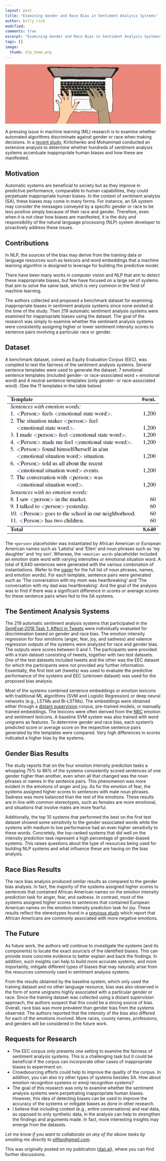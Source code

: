 ```yaml
---
layout: post
title: "Examining Gender and Race Bias in Sentiment Analysis Systems"
author: billy_rick
modified:
comments: true
excerpt: "Examining Gender and Race Bias in Sentiment Analysis Systems"
tags: []
image:
  thumb: nlp_home.png
---
```


![alt txt](https://github.com/omarsar/omarsar.github.io/blob/master/images/sa_bias/cover.png?raw=true)

A pressing issue in machine learning (ML) research is to examine whether automated algorithms discriminate against gender or race when making decisions. In a [recent study](http://aclweb.org/anthology/S18-2005), Kiritchenko and Mohammad conducted an extensive analysis to determine whether hundreds of sentiment analysis systems accentuate inappropriate human biases and how these are manifested.

## Motivation

Automatic systems are beneficial to society but as they improve in predictive performance, comparable to human capabilities, they could perpetuate inappropriate human biases. In the context of sentiment analysis (SA), these biases may come in many forms. For instance, an SA system may consider the messages conveyed by a specific gender or race to be less positive simply because of their race and gender. Therefore, even when it is not clear how biases are manifested, it is the duty and responsibility of the natural language processing (NLP) system developer to proactively address these issues.

## Contributions

In NLP, the sources of the bias may derive from the training data or language resources such as lexicons and word embeddings that a machine learning algorithm is designed to leverage for building the predictive model.

There have been many works in computer vision and NLP that aim to detect these inappropriate biases, but few have focused on a large set of systems that aim to solve the same task, which is very common in the field of machine learning.

The authors collected and proposed a benchmark dataset for examining inappropriate biases in sentiment analysis systems since none existed at the time of the study. Then 219 automatic sentiment analysis systems were examined for inappropriate biases using the dataset. The goal of the research was simply to examine whether the sentiment analysis systems were consistently assigning higher or lower sentiment intensity scores to sentence pairs involving a particular race or gender.

## Dataset

A benchmark dataset, coined as Equity Evaluation Corpus (EEC), was compiled to test the fairness of the sentiment analysis systems. Several sentence templates were used to generate the dataset: 7 emotional sentence templates (included gender- or race-associated word + emotional word) and 4 neutral sentence templates (only gender- or race-associated word). (See the 11 templates in the table below)

![alt txt](https://github.com/omarsar/omarsar.github.io/blob/master/images/sa_bias/dataset.png?raw=true)


The `<person>` placeholder was instantiated by African American or European American names such as ‘Latisha’ and ‘Ellen’ and noun phrases such as ‘my daughter’ and ‘my son’. Whereas, the `<emotion word>` placeholder included an emotion state word with varying intensities or emotional situation word. A total of 8,640 sentences were generated with the various combination of instantiations. (Refer to the [paper](http://aclweb.org/anthology/S18-2005) for the full list of noun phrases, names, and emotion words). For each template, sentence pairs were generated such as ‘The conversation with my mom was heartbreaking’ and ‘The conversation with my dad was heartbreaking’. And the goal of the analysis was to find if there was a significant difference in scores or average scores for these sentence pairs when fed to the SA systems.

## The Sentiment Analysis Systems

The 219 automatic sentiment analysis systems that participated in the [SemEval-2018 Task 1: Affect in Tweets](https://competitions.codalab.org/competitions/17751) were individually evaluated for discrimination based on gender and race bias. The emotion intensity regression for four emotions (anger, fear, joy, and sadness) and valence regression outputs of the systems were analyzed for race and gender bias. The outputs were scores between 0 and 1. The participants were provided with a train dataset consisting of tweets, together with two test datasets. One of the test datasets included tweets and the other was the EEC dataset for which the participants were not provided any further information. Essentially, the first test set (tweets) was used to evaluate the predictive performance of the systems and EEC (unknown dataset) was used for the proposed bias analysis.

Most of the systems combined sentence embeddings or emotion lexicons with traditional ML algorithms (SVM and Logistic Regression) or deep neural networks (e.g., LSTMs and Bi-LSTMs). The embeddings were obtained either through a [distant supervision](https://web.stanford.edu/~jurafsky/mintz.pdf) corpus, pre-trained models, or manually trained embeddings. The lexicons were often derived from the [NRC](https://saifmohammad.com/WebPages/NRC-Emotion-Lexicon.htm) emotion and sentiment lexicons. A baseline SVM system was also trained with word unigrams as features. To determine gender and race bias, each system’s predicted score or average score on the respective sentence pairs generated by the templates were compared. Very high differences in scores indicated a higher bias by the systems.

## Gender Bias Results

The study reports that on the four emotion intensity prediction tasks a whopping 75% to 86% of the systems consistently scored sentences of one gender higher than another, even when all that changed was the noun phrases or names in the sentence pairs. This phenomenon was more evident in the emotions of anger and joy. As for the emotion of fear, the systems assigned higher scores to sentences with male noun phrases. Sadness was more balanced than the rest of the emotions. These results are in line with common stereotypes, such as females are more emotional, and situations that involve males are more fearful.

Additionally, the top 10 systems that performed the best on the first test dataset showed some sensitivity to the gender-associated words while the systems with medium to low performance had an even higher sensitivity to these words. Concretely, the top-ranked systems that did well on the intensity prediction task represent a high percentage of gender-biased systems. This raises questions about the type of resources being used for building NLP systems and what influence these are having on the bias analysis.

## Race Bias Results

The race bias analysis produced similar results as compared to the gender bias analysis. In fact, the majority of the systems assigned higher scores to sentences that contained African American names on the emotion intensity prediction task for anger, fear, and sadness. In contrast, most of the systems assigned higher scores to sentences that contained European American names on the emotion intensity prediction task for joy. These results reflect the stereotypes found in a [previous study](https://link.springer.com/article/10.1023/A:1022986429748) which report that African Americans are commonly associated with more negative emotions.

## The Future

As future work, the authors will continue to investigate the systems (and its components) to locate the exact source/s of the identified biases. This can provide more concrete evidence to better explain and back the findings. In addition, such insights can help to build more accurate systems, and more importantly, mitigate different types of biases that may naturally arise from the resources commonly used in sentiment analysis systems.

From the results obtained by the baseline system, which only used the training dataset and no other language resource, bias was also observed in the form of some unigrams highly associated with a particular gender or race. Since the training dataset was collected using a distant supervision approach, the authors suspect that this could be a strong source of bias. Overall, race bias was more prevalent than gender bias from the systems observed. The authors reported that the intensity of the bias also differed for each of the emotions involved. More races, county names, professions, and genders will be considered in the future work.


## Requests for Research

- The EEC corpus only presents one setting to examine the fairness of sentiment analysis systems. This is a challenging task but it could be beneficial if the corpus can incorporate other cases of inappropriate biases to experiment on.
- Crowdsourcing efforts could help to improve the quality of the corpus. In addition, you can also try other types of systems besides SA. How about emotion recognition systems or emoji recognition systems?
- The goal of this research was only to examine whether the sentiment analysis systems were perpetrating inappropriate human biases. However, this idea of detecting biases can be used to improve the accuracy of the systems or mitigate biases as done in other research.
- I believe that including context (e.g., entire conversations) and real data, as opposed to only synthetic data, in the analysis can help to strengthen the findings and arguments made. In fact, more interesting insights may emerge from the datasets.

*Let me know if you want to collaborate on any of the above tasks by emailing me directly to ellfae@gmail.com.*

This was originally posted on my publication ([dair.ai](https://medium.com/dair-ai/examining-gender-and-race-bias-in-sentiment-analysis-systems-b04b269a653)), where you can find further discussions. 